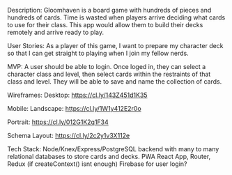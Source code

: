 Description:
Gloomhaven is a board game with hundreds of pieces and hundreds of cards. Time is wasted when players arrive deciding what cards to use for their class. This app would allow them to build their decks remotely and arrive ready to play.

User Stories:
As a player of this game, I want to prepare my character deck so that I can get straight to playing when I join my fellow nerds.

MVP:
A user should be able to login. Once loged in, they can select a character class and level, then select cards within the restraints of that class and level. They will be able to save and name the collection of cards.

Wireframes:
Desktop:
https://cl.ly/143Z451d1K35

Mobile:
Landscape:
https://cl.ly/1W1y412E2r0o

Portrait:
https://cl.ly/012G1K2q1F34

Schema Layout:
https://cl.ly/2c2y1v3X112e

Tech Stack:
Node/Knex/Express/PostgreSQL backend with many to many relational databases to store cards and decks.
PWA React App, Router, Redux (if createContext() isnt enough) Firebase for user login?